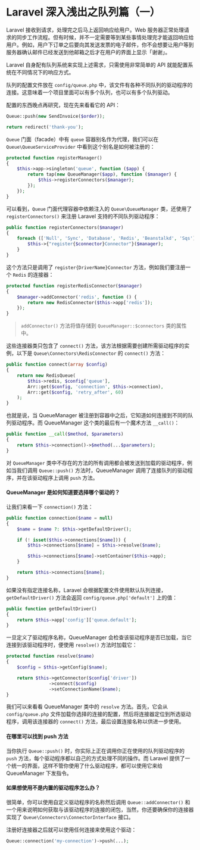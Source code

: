 # Laravel 深入浅出之队列篇（一）

Laravel 接收到请求，处理完之后马上返回响应给用户。Web 服务器正常处理请求的同步工作流程。但有时候，并不一定需要等到某些事情处理完才能返回响应给用户。例如，用户下订单之后要向其发送发票的电子邮件，你不会想要让用户等到服务器确认邮件已经发送到他邮箱之后才在用户的界面上显示「谢谢」。

Laravel 自身配有队列系统来实现上述需求，只需使用非常简单的 API 就能配置系统在不同情况下的响应方式。

队列的配置文件放在 `config/queue.php` 中，该文件有各种不同队列的驱动程序的连接。这意味着一个项目里面可以有多个队列，也可以有多个队列驱动。

配置的东西晚点再研究，现在先来看看它的 API：

```php
Queue::push(new SendInvoice($order));

return redirect('thank-you');
```

`Queue` 门面（facade）中有 `queue` 容器别名作为代理，我们可以在 `Queue\QueueServiceProvider` 中看到这个别名是如何被注册的：

```php
protected function registerManager()
{
    $this->app->singleton('queue', function ($app) {
        return tap(new QueueManager($app), function ($manager) {
            $this->registerConnectors($manager);
        });
    });
}
```

可以看到，`Queue` 门面代理容器中依赖注入的 `Queue\QueueManager` 类，还使用了 `registerConnectors()` 来注册 Laravel 支持的不同队列驱动程序：

```php
public function registerConnectors($manager)
{
    foreach (['Null', 'Sync', 'Database', 'Redis', 'Beanstalkd', 'Sqs'] as $connector) {
        $this->{"register{$connector}Connector"}($manager);
    }
}
```

这个方法只是调用了 `register{DriverName}Connector` 方法，例如我们要注册一个 `Redis` 的连接器：

```php
protected function registerRedisConnector($manager)
{
    $manager->addConnector('redis', function () {
        return new RedisConnector($this->app['redis']);
    });
}
```

> `addConnector()` 方法将值存储到 `QueueManager::$connectors` 类的属性中。

这些连接器类只包含了 `connect()` 方法，该方法根据需要创建所需驱动程序的实例，以下是  `Queue\Connectors\RedisConnector` 的 `connect()` 方法：

```php
public function connect(array $config)
{
    return new RedisQueue(
        $this->redis, $config['queue'],
        Arr::get($config, 'connection', $this->connection),
        Arr::get($config, 'retry_after', 60)
    );
}
```

也就是说，当 QueueManager 被注册到容器中之后，它知道如何连接到不同的队列驱动程序。而 QueueManager 这个类的最后有一个魔术方法 `__call()`：

```php
public function __call($method, $parameters)
{
    return $this->connection()->$method(...$parameters);
}
```

对 `QueueManager` 类中不存在的方法的所有调用都会被发送到加载的驱动程序，例如当我们调用 `Queue::push()` 方法时，QueueManager 调用了连接队列的驱动程序，并在该驱动程序上调用 `push` 方法。

#### QueueManager 是如何知道要选择哪个驱动的？

让我们来看一下 `connection()` 方法：

```php
public function connection($name = null)
{
    $name = $name ?: $this->getDefaultDriver();

    if (! isset($this->connections[$name])) {
        $this->connections[$name] = $this->resolve($name);

        $this->connections[$name]->setContainer($this->app);
    }

    return $this->connections[$name];
}
```

如果没有指定连接名称，Laravel 会根据配置文件使用默认队列连接， `getDefaultDriver()` 方法会返回 `config/queue.php['default']` 上的值：

```php
public function getDefaultDriver()
{
    return $this->app['config']['queue.default'];
}
```

一旦定义了驱动程序名称，QueueManager 会检查该驱动程序是否已加载，当它连接到该驱动程序时，便使用 `resolve()` 方法时加载它：

```php
protected function resolve($name)
{
    $config = $this->getConfig($name);

    return $this->getConnector($config['driver'])
                ->connect($config)
                ->setConnectionName($name);
}
```

我们可以来看看 QueueManager 类中的 `resolve` 方法。首先，它会从 `config/queue.php` 文件加载你选择的连接的配置，然后将连接器定位到所选驱动程序，调用该连接器的 `connect()` 方法，最后设置连接名称以供进一步使用。

#### 在哪里可以找到 push 方法

当你执行 `Queue::push()` 时，你实际上正在调用你正在使用的队列驱动程序的 `push`  方法，每个驱动程序都以自己的方式处理不同的操作。而 Laravel 提供了一个统一的界面，这样不管你使用了什么驱动程序，都可以使用它来给 QueueManager 下发指令。

#### 如果想使用不是内置的驱动程序怎么办？

很简单，你可以使用自定义驱动程序的名称然后调用 `Queue::addConnector()` 和一个用来说明如何获取与该驱动程序的连接的闭包，当然，你还要确保你的连接器实现了 `Queue\Connectors\ConnectorInterface` 接口。

注册好连接器之后就可以使用任何连接来使用这个驱动：

```php
Queue::connection('my-connection')->push(...);
```
